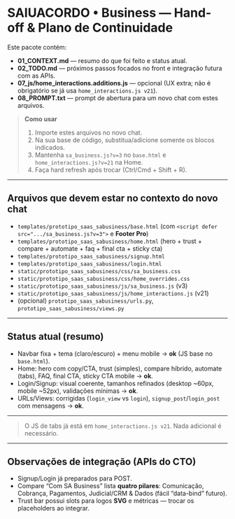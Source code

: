 # SAIUACORDO • Business — Hand-off & Plano de Continuidade

Este pacote contém:
- **01_CONTEXT.md** — resumo do que foi feito e status atual.
- **02_TODO.md** — próximos passos focados no front e integração futura com as APIs.
- **07_js/home_interactions.additions.js** — opcional (UX extra; não é obrigatório se já usa `home_interactions.js v21`).
- **08_PROMPT.txt** — prompt de abertura para um novo chat com estes arquivos.

> **Como usar**
> 1) Importe estes arquivos no novo chat.
> 2) Na sua base de código, substitua/adicione somente os blocos indicados.
> 3) Mantenha `sa_business.js?v=3` no `base.html` e `home_interactions.js?v=21` na Home.
> 4) Faça hard refresh após trocar (Ctrl/Cmd + Shift + R).

---

## Arquivos que devem estar no contexto do novo chat

- `templates/prototipo_saas_sabusiness/base.html` (com `<script defer src=".../sa_business.js?v=3">` e **Footer Pro**)
- `templates/prototipo_saas_sabusiness/home.html` (hero + trust + compare + automate + faq + final cta + sticky cta)
- `templates/prototipo_saas_sabusiness/signup.html`
- `templates/prototipo_saas_sabusiness/login.html`
- `static/prototipo_saas_sabusiness/css/sa_business.css`
- `static/prototipo_saas_sabusiness/css/home_overrides.css`
- `static/prototipo_saas_sabusiness/js/sa_business.js` (v3)
- `static/prototipo_saas_sabusiness/js/home_interactions.js` (v21)
- (opcional) `prototipo_saas_sabusiness/urls.py`, `prototipo_saas_sabusiness/views.py`

---

## Status atual (resumo)

- Navbar fixa + tema (claro/escuro) + menu mobile → **ok** (JS base no `base.html`).
- Home: hero com copy/CTA, trust (simples), compare híbrido, automate (tabs), FAQ, final CTA, sticky CTA mobile → **ok**.
- Login/Signup: visual coerente, tamanhos refinados (desktop ~60px, mobile ~52px), validações mínimas → **ok**.
- URLs/Views: corrigidas (`login_view` vs `login`), `signup_post`/`login_post` com mensagens → **ok**.

---

> O JS de tabs já está em `home_interactions.js v21`. Nada adicional é necessário.

---

## Observações de integração (APIs do CTO)

- Signup/Login já preparados para POST.
- Compare “Com SA Business” lista **quatro pilares**: Comunicação, Cobrança, Pagamentos, Judicial/CRM & Dados (fácil “data-bind” futuro).
- Trust bar possui slots para logos **SVG** e métricas — trocar os placeholders ao integrar.
